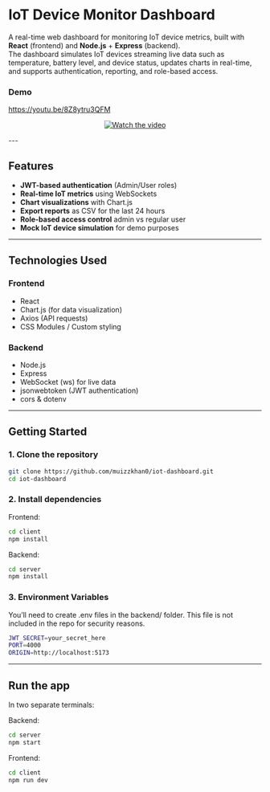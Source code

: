 # IoT Device Monitor Dashboard

A real-time web dashboard for monitoring IoT device metrics, built with **React** (frontend) and **Node.js** + **Express** (backend).  
The dashboard simulates IoT devices streaming live data such as temperature, battery level, and device status, updates charts in real-time, and supports authentication, reporting, and role-based access.

### Demo
https://youtu.be/8Z8ytru3QFM
<p align="center">
  <a href="https://youtu.be/8Z8ytru3QFM">
    <img src="https://img.youtube.com/vi/8Z8ytru3QFM/0.jpg" alt="Watch the video" />
  </a>
</p>
---

## Features
- **JWT-based authentication** (Admin/User roles)
- **Real-time IoT metrics** using WebSockets
- **Chart visualizations** with Chart.js
- **Export reports** as CSV for the last 24 hours
- **Role-based access control** admin vs regular user
- **Mock IoT device simulation** for demo purposes

---

## Technologies Used
### Frontend
- React
- Chart.js (for data visualization)
- Axios (API requests)
- CSS Modules / Custom styling

### Backend
- Node.js
- Express
- WebSocket (ws) for live data
- jsonwebtoken (JWT authentication)
- cors & dotenv

---

## Getting Started

### 1. Clone the repository
```bash
git clone https://github.com/muizzkhan0/iot-dashboard.git
cd iot-dashboard
```
### 2. Install dependencies
Frontend:
```bash
cd client
npm install
```
Backend:
```bash
cd server
npm install
```

### 3. Environment Variables
You’ll need to create .env files in the backend/ folder.
This file is not included in the repo for security reasons.
```bash
JWT_SECRET=your_secret_here
PORT=4000
ORIGIN=http://localhost:5173
```

---

## Run the app
In two separate terminals:

Backend:
```bash
cd server
npm start
```

Frontend:
```bash
cd client
npm run dev
```
